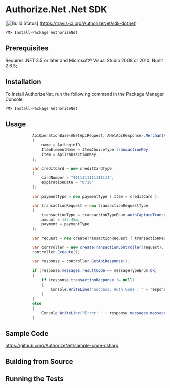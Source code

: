 ﻿# Authorize.Net .Net SDK

[![Build Status](https://travis-ci.org/AuthorizeNet/sdk-dotnet.png?branch=master)]
(https://travis-ci.org/AuthorizeNet/sdk-dotnet)

`PM> Install-Package AuthorizeNet`


## Prerequisites

Requires .NET 3.5 or later and Microsoft&reg; Visual Studio 2008 or 2010; Nunit 2.6.3;


## Installation
To install AuthorizeNet, run the following command in the Package Manager Console:

`PM> Install-Package AuthorizeNet`

## Usage
````csharp
            ApiOperationBase<ANetApiRequest, ANetApiResponse>.MerchantAuthentication = new merchantAuthenticationType()
            {
                name = ApiLoginID,
                ItemElementName = ItemChoiceType.transactionKey,
                Item = ApiTransactionKey,
            };

            var creditCard = new creditCardType
            {
                cardNumber = "4111111111111111",
                expirationDate = "0718"
            };

            var paymentType = new paymentType { Item = creditCard };

            var transactionRequest = new transactionRequestType
            {
                transactionType = transactionTypeEnum.authCaptureTransaction.ToString(),
                amount = 133.45m,
                payment = paymentType
            };

            var request = new createTransactionRequest { transactionRequest = transactionRequest };

            var controller = new createTransactionController(request);
            controller.Execute();

            var response = controller.GetApiResponse();
            
            if (response.messages.resultCode == messageTypeEnum.Ok)
            {
                if (response.transactionResponse != null)
                {
                    Console.WriteLine("Success, Auth Code : " + response.transactionResponse.authCode);
                }
            }
            else
            {
                Console.WriteLine("Error: " + response.messages.message[0].code + "  " + response.messages.message[0].text);
            }
````

## Sample Code
https://github.com/AuthorizeNet/sample-code-csharp

## Building from Source


## Running the Tests
